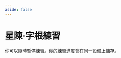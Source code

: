 ```yaml
---
aside: false
---
```

# 星陳·字根練習

你可以隨時暫停練習。你的練習進度會在同一設備上儲存。

<script setup>
import Train from "@/train/ZigenTrain.vue"
import ZigenMap from "@/zigen/ZigenMap.vue"
</script>
<div class="zigen-font">
<Train name="star" zigenUrl="/zigen-star.csv" :range="[0,]" :mode='"both"' :supplement='false' :ming='false' />
</div>

<ZigenMap :default-scheme="'star'" :hide-scheme-buttons="true" column-min-width="1.52rem" />
